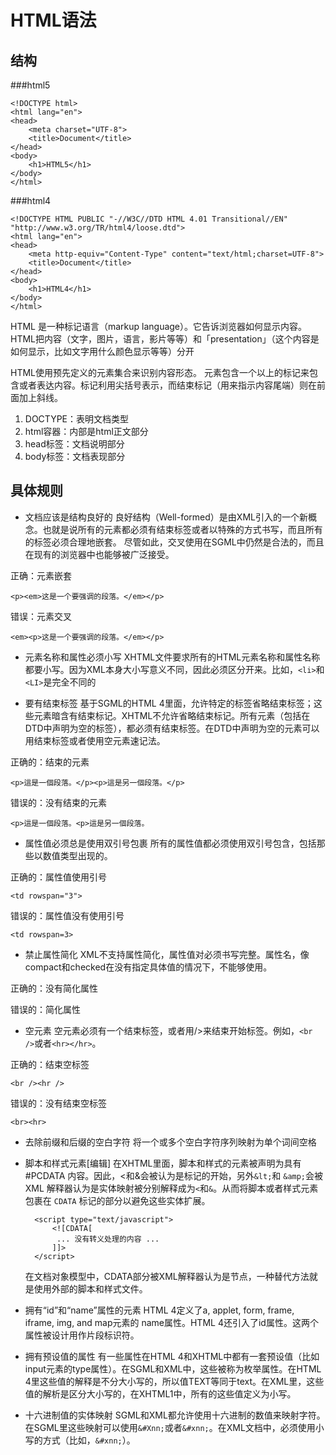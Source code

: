 # HTML语法

## 结构

###html5

	<!DOCTYPE html>
	<html lang="en">
	<head>
		<meta charset="UTF-8">
		<title>Document</title>
	</head>
	<body>
		<h1>HTML5</h1>
	</body>
	</html>

###html4

	<!DOCTYPE HTML PUBLIC "-//W3C//DTD HTML 4.01 Transitional//EN" "http://www.w3.org/TR/html4/loose.dtd">
	<html lang="en">
	<head>
		<meta http-equiv="Content-Type" content="text/html;charset=UTF-8">
		<title>Document</title>
	</head>
	<body>
		<h1>HTML4</h1>
	</body>
	</html>


HTML 是一种标记语言（markup language）。它告诉浏览器如何显示内容。HTML把内容（文字，图片，语言，影片等等）和「presentation」（这个内容是如何显示，比如文字用什么颜色显示等等）分开

HTML使用预先定义的元素集合来识别内容形态。 元素包含一个以上的标记来包含或者表达内容。标记利用尖括号表示，而结束标记（用来指示内容尾端）则在前面加上斜线。

1. DOCTYPE：表明文档类型
2. html容器：内部是html正文部分
2. head标签：文档说明部分
3. body标签：文档表现部分

## 具体规则

* 文档应该是结构良好的
良好结构（Well-formed）是由XML引入的一个新概念。也就是说所有的元素都必须有结束标签或者以特殊的方式书写，而且所有的标签必须合理地嵌套。
尽管如此，交叉使用在SGML中仍然是合法的，而且在现有的浏览器中也能够被广泛接受。

正确：元素嵌套

	<p><em>这是一个要强调的段落。</em></p>

错误：元素交叉

	<em><p>这是一个要强调的段落。</em></p>

* 元素名称和属性必须小写
	XHTML文件要求所有的HTML元素名称和属性名称都要小写。因为XML本身大小写意义不同，因此必须区分开来。比如，`<li>`和`<LI>`是完全不同的

* 要有结束标签
基于SGML的HTML 4里面，允许特定的标签省略结束标签；这些元素暗含有结束标记。XHTML不允许省略结束标记。所有元素（包括在DTD中声明为空的标签），都必须有结束标签。在DTD中声明为空的元素可以用结束标签或者使用空元素速记法。

正确的：结束的元素

	<p>這是一個段落。</p><p>這是另一個段落。</p>

错误的：没有结束的元素

	<p>這是一個段落。<p>這是另一個段落。

* 属性值必须总是使用双引号包裹
	所有的属性值都必须使用双引号包含，包括那些以数值类型出现的。

正确的：属性值使用引号

	<td rowspan="3">

错误的：属性值没有使用引号

	<td rowspan=3>

* 禁止属性简化
	XML不支持属性简化，属性值对必须书写完整。属性名，像compact和checked在没有指定具体值的情况下，不能够使用。

正确的：没有简化属性

<dl compact="compact">

错误的：简化属性

<dl compact>

* 空元素
空元素必须有一个结束标签，或者用/>来结束开始标签。例如，`<br />`或者`<hr></hr>`。

正确的：结束空标签

	<br /><hr />

错误的：没有结束空标签

	<br><hr>

* 去除前缀和后缀的空白字符
将一个或多个空白字符序列映射为单个词间空格

* 脚本和样式元素[编辑]
	在XHTML里面，脚本和样式的元素被声明为具有 #PCDATA 内容。因此，<和&会被认为是标记的开始，另外`&lt;`和 `&amp;`会被 XML 解释器认为是实体映射被分别解释成为`<`和`&`。从而将脚本或者样式元素包裹在 `CDATA` 标记的部分以避免这些实体扩展。

		<script type="text/javascript">
			<![CDATA[
			 ... 没有转义处理的内容 ...
			]]>
		</script>

	在文档对象模型中，CDATA部分被XML解释器认为是节点，一种替代方法就是使用外部的脚本和样式文件。

* 拥有“id”和“name”属性的元素
HTML 4定义了a, applet, form, frame, iframe, img, and map元素的 name属性。HTML 4还引入了id属性。这两个属性被设计用作片段标识符。

* 拥有预设值的属性
有一些属性在HTML 4和XHTML中都有一套预设值（比如input元素的type属性）。在SGML和XML中，这些被称为枚举属性。在HTML 4里这些值的解释是不分大小写的，所以值TEXT等同于text。在XML里，这些值的解析是区分大小写的，在XHTML1中，所有的这些值定义为小写。

* 十六进制值的实体映射
SGML和XML都允许使用十六进制的数值来映射字符。在SGML里这些映射可以使用`&#Xnn;`或者`&#xnn;`。在XML文档中，必须使用小写的方式（比如，`&#xnn;`）。
